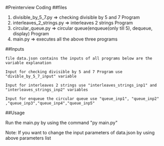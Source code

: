 #Preinterview Coding
##files

1. divisible_by_5_7.py => checking divisible by 5 and 7 Program
2. interleaves_2_strings.py => interleaves 2 strings Program
3. circular_queue.py => circular queue(enqueue(only till 5), dequeue, display) Program
4. main.py => executes all the above three programs

##Inputs
    
    file data.json contains the inputs of all programs below are the variable explanation

    Input for checking divisible by 5 and 7 Program use "divible_by_5_7_input" variable

    Input for interleaves 2 strings use "interleaves_strings_inp1" and "interleaves_strings_inp2" variables

    Input for enqueue the circular queue use "queue_inp1", "queue_inp2" ,"queue_inp3","queue_inp4","queue_inp5"

##Usage

Run the main.py by using the command "py main.py"

Note: If you want to change the input parameters of data.json by using above parameters list
